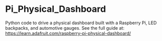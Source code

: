 # Pi_Physical_Dashboard
Python code to drive a physical dashboard built with a Raspberry Pi, LED backpacks, and automotive gauges.  See the full guide at: https://learn.adafruit.com/raspberry-pi-physical-dashboard/
